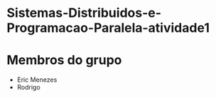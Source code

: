 # Sistemas-Distribuidos-e-Programacao-Paralela-atividade1

# Membros do grupo

- Eric Menezes
- Rodrigo
